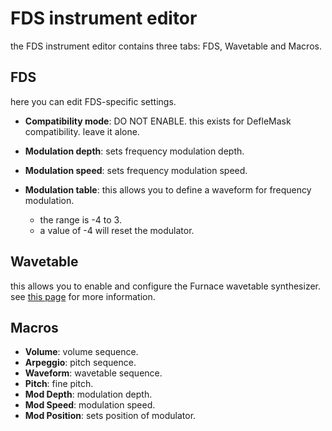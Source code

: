 # FDS instrument editor

the FDS instrument editor contains three tabs: FDS, Wavetable and Macros.

## FDS

here you can edit FDS-specific settings.

- **Compatibility mode**: DO NOT ENABLE. this exists for DefleMask compatibility. leave it alone.

- **Modulation depth**: sets frequency modulation depth.
- **Modulation speed**: sets frequency modulation speed.
- **Modulation table**: this allows you to define a waveform for frequency modulation.
  - the range is -4 to 3.
  - a value of -4 will reset the modulator.

## Wavetable

this allows you to enable and configure the Furnace wavetable synthesizer. see [this page](wavesynth.md) for more information.

## Macros

- **Volume**: volume sequence.
- **Arpeggio**: pitch sequence.
- **Waveform**: wavetable sequence.
- **Pitch**: fine pitch.
- **Mod Depth**: modulation depth.
- **Mod Speed**: modulation speed.
- **Mod Position**: sets position of modulator.
